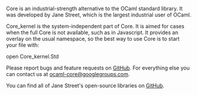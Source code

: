 Core is an industrial-strength alternative to the OCaml standard
library.  It was developed by Jane Street, which is the largest
industrial user of OCaml.

Core_kernel is the system-independent part of Core.  It is aimed for
cases when the full Core is not available, such as in Javascript.  It
provides an overlay on the usual namespace, so the best way to use
Core is to start your file with:

   open Core_kernel.Std

Please report bugs and feature requests on
[GitHub](https://github.com/janestreet/core_kernel). For everything
else you can contact us at <ocaml-core@googlegroups.com>.

You can find all of Jane Street's open-source libraries on
[GitHub](https://github.com/janestreet).
